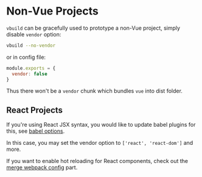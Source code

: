 # Non-Vue Projects

`vbuild` can be gracefully used to prototype a non-Vue project, simply disable `vendor` option:

```bash
vbuild --no-vendor
```

or in config file:

```js
module.exports = {
  vendor: false
}
```

Thus there won't be a `vendor` chunk which bundles `vue` into dist folder.

## React Projects

If you're using React JSX syntax, you would like to update babel plugins for this, see [babel options](/config.html#babel-options).

In this case, you may set the vendor option to `['react', 'react-dom']` and more.

If you want to enable hot reloading for React components, check out the [merge webpack config](/config.html#merge-webpack-config) part.

